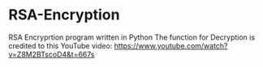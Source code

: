 # RSA-Encryption
RSA Encryprtion program written in Python
The function for Decryption is credited to this YouTube video: https://www.youtube.com/watch?v=Z8M2BTscoD4&t=667s
